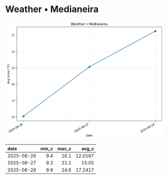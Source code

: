 # Weather • Medianeira

![chart](/reports/img/2025-08-26_weather.png)

| date       |   min_c |   max_c |   avg_c |
|:-----------|--------:|--------:|--------:|
| 2025-08-26 |     9.4 |    16.1 | 12.0167 |
| 2025-08-27 |     9.3 |    21.1 | 15.05   |
| 2025-08-28 |     9.9 |    24.6 | 17.2417 |
